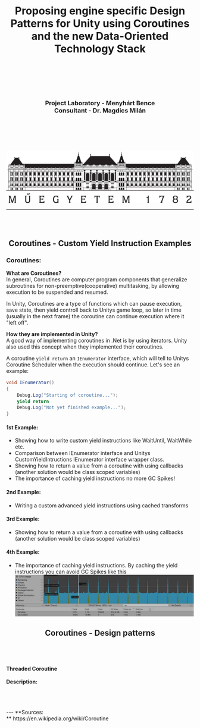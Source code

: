 # <p align="center">Proposing engine specific Design Patterns for Unity using Coroutines and the new Data-Oriented Technology Stack</p>

<br>
<br>
<br>
<br>

### <div align="center"><span>Project Laboratory - Menyhárt Bence<span><br><span>Consultant - Dr. Magdics Milán<span></div>

<br>
<br>
<br>
<br>

![BME logo](imgs/BME_logo.jpg?raw=true "BME logo")


---

<br>
<br>

## <p align="center">Coroutines - Custom Yield Instruction Examples</p>

### Coroutines:

**What are Coroutines?**<br>
In general, Coroutines are computer program components that generalize subroutines for non-preemptive(cooperative) multitasking, by allowing execution to be suspended and resumed.<br>

In Unity, Coroutines are a type of functions which can pause execution, save state, then yield controll back to Unitys game loop, so later in time (usually in the next frame) the coroutine can continue execution where it "left off".<br>

**How they are implemented in Unity?**<br>
A good way of implementing coroutines in .Net is by using iterators. Unity also used this concept when they implemented their coroutines.<br>

A coroutine `yield return` an `IEnumerator` interface, which will tell to Unitys Coroutine Scheduler when the execution should continue.
Let's see an example:
````cs
void IEnumerator()
{
    Debug.Log("Starting of coroutine...");
    yield return 
    Debug.Log("Not yet finished example...");
}
````


#### 1st Example:
- Showing how to write custom yield instructions like WaitUntil, WaitWhile etc.<br>
- Comparison between IEnumerator interface and Unitys CustomYieldIntructions IEnumerator interface wrapper class.<br>
- Showing how to return a value from a coroutine with using callbacks (another solution would be class scoped variables)
- The importance of caching yield instructions no more GC Spikes!

#### 2nd Example:
- Writing a custom advanced yield instructions using cached transforms

#### 3rd Example:
- Showing how to return a value from a coroutine with using callbacks (another solution would be class scoped variables)

#### 4th Example:
- The importance of caching yield instructions. By caching the yield instructions you can avoid GC Spikes like this
![GC Spike](imgs/GC_spikes_from_uncached_yield_instructions.JPG?raw=true "GC Spike")


## <p align="center">Coroutines - Design patterns</p>
<br>
<br>

#### Threaded Coroutine

**Description:** 



<br>
<br>
<br>
---
**Sources:<br>**
https://en.wikipedia.org/wiki/Coroutine
